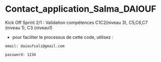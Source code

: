 # Contact_application_Salma_DAIOUF
 Kick Off Sprint 2/1 : Validation compétences C1C2(niveau 3), C5,C6,C7 (niveau 1), C3 (niveau1)




  + pour faciliter le processus de cette code, utilisez :


 ``` email: daioufsali@gmail.com ```

 ``` password: 1234 ```
  
  